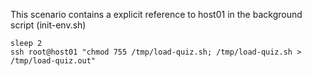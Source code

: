 This scenario contains a explicit reference to host01 in the background script (init-env.sh)

```
sleep 2
ssh root@host01 "chmod 755 /tmp/load-quiz.sh; /tmp/load-quiz.sh > /tmp/load-quiz.out"
```
